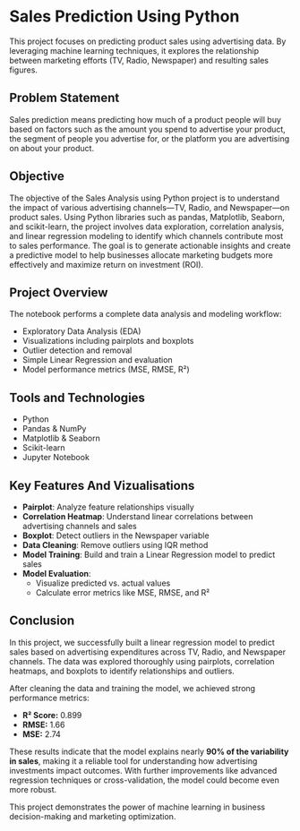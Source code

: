 # Sales Prediction Using Python

This project focuses on predicting product sales using advertising data. By leveraging machine learning techniques, it explores the relationship between marketing efforts (TV, Radio, Newspaper) and resulting sales figures.

## Problem Statement

Sales prediction means predicting how much of a product people will buy based on factors such as the amount you spend to advertise your product, the segment of people you advertise for, or the platform you are advertising on about your product.

## Objective

The objective of the Sales Analysis using Python project is to understand the impact of various advertising channels—TV, Radio, and Newspaper—on product sales. Using Python libraries such as pandas, Matplotlib, Seaborn, and scikit-learn, the project involves data exploration, correlation analysis, and linear regression modeling to identify which channels contribute most to sales performance. The goal is to generate actionable insights and create a predictive model to help businesses allocate marketing budgets more effectively and maximize return on investment (ROI).

## Project Overview

The notebook performs a complete data analysis and modeling workflow:

- Exploratory Data Analysis (EDA)
- Visualizations including pairplots and boxplots
- Outlier detection and removal
- Simple Linear Regression and evaluation
- Model performance metrics (MSE, RMSE, R²)

## Tools and Technologies

- Python 
- Pandas & NumPy
- Matplotlib & Seaborn
- Scikit-learn
- Jupyter Notebook

 ## Key Features And Vizualisations

- **Pairplot**: Analyze feature relationships visually
- **Correlation Heatmap**: Understand linear correlations between advertising channels and sales
- **Boxplot**: Detect outliers in the Newspaper variable
- **Data Cleaning**: Remove outliers using IQR method
- **Model Training**: Build and train a Linear Regression model to predict sales
- **Model Evaluation**: 
  - Visualize predicted vs. actual values
  - Calculate error metrics like MSE, RMSE, and R²

## Conclusion

In this project, we successfully built a linear regression model to predict sales based on advertising expenditures across TV, Radio, and Newspaper channels. The data was explored thoroughly using pairplots, correlation heatmaps, and boxplots to identify relationships and outliers.

After cleaning the data and training the model, we achieved strong performance metrics:
- **R² Score:** 0.899
- **RMSE:** 1.66
- **MSE:** 2.74

These results indicate that the model explains nearly **90% of the variability in sales**, making it a reliable tool for understanding how advertising investments impact outcomes. With further improvements like advanced regression techniques or cross-validation, the model could become even more robust.

This project demonstrates the power of machine learning in business decision-making and marketing optimization.

